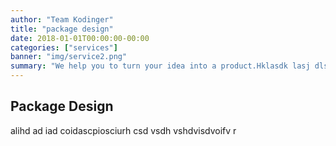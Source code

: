 ```yaml
---
author: "Team Kodinger"
title: "package design"
date: 2018-01-01T00:00:00-00:00
categories: ["services"]
banner: "img/service2.png"
summary: "We help you to turn your idea into a product.Hklasdk lasj dlsjdaj ajdl hahckjsac c sad ccs c sc sdcsd chlscl c csdccla oi09o erferkgvbn cvjvcz kjz svkj dvkj vkj v"
---
```


## Package Design

alihd ad iad coidascpiosciurh csd vsdh vshdvisdvoifv r
